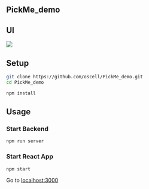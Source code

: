 ## PickMe_demo

## UI
![](https://imgur.com/wA5Iflk)

## Setup
```bash
git clone https://github.com/oscell/PickMe_demo.git
cd PickMe_demo
```

```bash
npm install
```

## Usage

### Start Backend
```bash
npm run server
```

### Start React App
```bash
npm start
```

Go to [localhost:3000](http://localhost:3000/)
